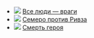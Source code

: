 * ![](/books/prose_classic/Ричард%20Олдингтон/Все%20люди%20—%20враги.jpg) [Все люди — враги](/books/prose_classic/Ричард%20Олдингтон/Все%20люди%20—%20враги)
* ![](/books/prose_classic/Ричард%20Олдингтон/Семеро%20против%20Ривза.jpg) [Семеро против Ривза](/books/prose_classic/Ричард%20Олдингтон/Семеро%20против%20Ривза)
* ![](/books/prose_classic/Ричард%20Олдингтон/Смерть%20героя.jpg) [Смерть героя](/books/prose_classic/Ричард%20Олдингтон/Смерть%20героя)